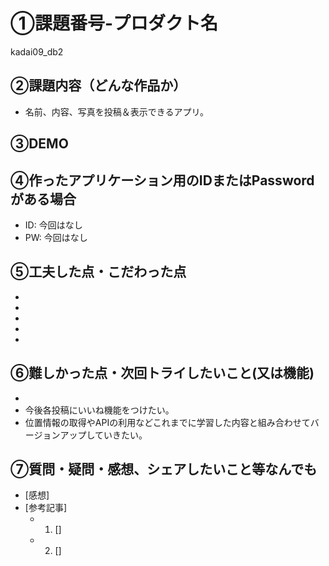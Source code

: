 # ①課題番号-プロダクト名

kadai09_db2

## ②課題内容（どんな作品か）

- 名前、内容、写真を投稿＆表示できるアプリ。

## ③DEMO



## ④作ったアプリケーション用のIDまたはPasswordがある場合

- ID: 今回はなし
- PW: 今回はなし

## ⑤工夫した点・こだわった点

- 
- 
- 
- 
- 

## ⑥難しかった点・次回トライしたいこと(又は機能)

- 
- 今後各投稿にいいね機能をつけたい。
- 位置情報の取得やAPIの利用などこれまでに学習した内容と組み合わせてバージョンアップしていきたい。

## ⑦質問・疑問・感想、シェアしたいこと等なんでも

- [感想]
- [参考記事]
  - 1. []
  - 2. []